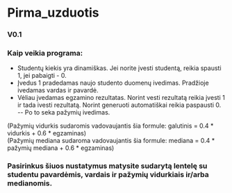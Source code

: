 # Pirma_uzduotis

### V0.1
### Kaip veikia programa:<br>
- Studentų kiekis yra dinamiškas. Jei norite įvesti studentą, reikia spausti 1, jei pabaigti - 0. <br>
- Įvedus 1 pradedamas naujo studento duomenų ivedimas. Pradžioje ivedamas vardas ir pavardė.
- Vėliau įvedamas egzamino rezultatas. Norint vesti rezultatą reikia įvesti 1 ir tada ivesti rezultatą. Norint generuoti automatiškai reikia paspausti 0. <br>
-- Po to seka pažymių ivedimas.


(Pažymių vidurkis sudaromis vadovaujantis šia formule: galutinis = 0.4 * vidurkis + 0.6 * egzaminas)<br>
(Pažymių mediana sudaroma vadovaujantis šia formule: mediana = 0.4 * pažymių mediana + 0.6 * egzaminas)<br>
### Pasirinkus šiuos nustatymus matysite sudarytą lentelę su studentu pavardėmis, vardais ir pažymių vidurkiais ir/arba medianomis.

